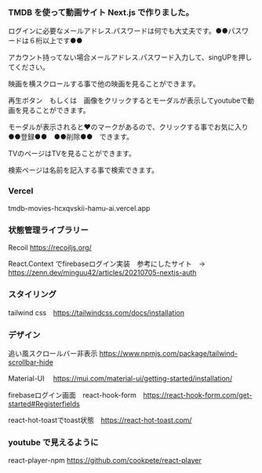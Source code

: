 ### TMDB を使って動画サイト Next.js で作りました。
ログインに必要なメールアドレス.パスワードは何でも大丈夫です。●●パスワードは６桁以上です●●

アカウント持ってない場合メールアドレス.パスワード入力して、singUPを押してください。

映画を横スクロールする事で他の映画を見ることができます。

再生ボタン　もしくは　画像をクリックするとモーダルが表示してyoutubeで動画を見ることができます。

モーダルが表示されると❤のマークがあるので、クリックする事でお気に入り●●登録●●　●●削除●●　できます。

TVのページはTVを見ることができます。

検索ページは名前を記入する事で検索できます。



###  Vercel
tmdb-movies-hcxqvskii-hamu-ai.vercel.app

### 状態管理ライブラリー
Recoil https://recoiljs.org/

React.Context でfirebaseログイン実装　参考にしたサイト　→　https://zenn.dev/minguu42/articles/20210705-nextjs-auth

### スタイリング
tailwind css　https://tailwindcss.com/docs/installation

### デザイン
追い風スクロールバー非表示 https://www.npmjs.com/package/tailwind-scrollbar-hide

Material-UI 　https://mui.com/material-ui/getting-started/installation/

firebaseログイン画面　react-hook-form　https://react-hook-form.com/get-started#Registerfields

 react-hot-toastでtoast状態　https://react-hot-toast.com/

### youtube で見えるように
react-player-npm https://github.com/cookpete/react-player
